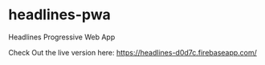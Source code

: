 # headlines-pwa
Headlines Progressive Web App 

Check Out the live version here: https://headlines-d0d7c.firebaseapp.com/
